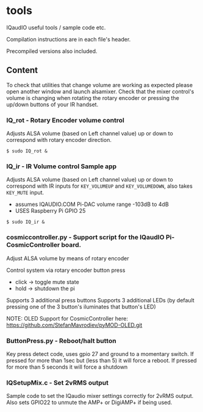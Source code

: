 tools
=====

IQaudIO useful tools / sample code etc.

Compilation instructions are in each file's header.

Precompiled versions also included.

## Content

To check that utilities that change volume are working as expected please open another window and launch alsamixer. Check that the mixer control's volume is changing when rotating the rotary encoder or pressing the up/down buttons of your IR handset.

### IQ_rot - Rotary Encoder volume control

Adjusts ALSA volume (based on Left channel value) up or down to correspond with rotary encoder direction.

```
$ sudo IQ_rot &
```

### IQ_ir - IR Volume control Sample app

Adjusts ALSA volume (based on Left channel value) up or down to correspond with IR inputs for `KEY_VOLUMEUP` and `KEY_VOLUMEDOWN`, also takes `KEY_MUTE` input.
- assumes IQAUDIO.COM Pi-DAC volume range -103dB to 4dB
- USES Raspberry Pi GPIO 25

```
$ sudo IQ_ir &
```

### cosmiccontroller.py - Support script for the IQaudIO Pi-CosmicController board.

Adjust ALSA volume by means of rotary encoder

Control system via rotary encoder button press
- click -> toggle mute state
- hold  -> shutdown the pi

Supports 3 additional press buttons
Supports 3 additional LEDs (by default pressing one of the 3 button's iluminates that button's LED)

NOTE: OLED Support for CosmicController here: https://github.com/StefanMavrodiev/pyMOD-OLED.git


### ButtonPress.py - Reboot/halt button

Key press detect code, uses gpio 27 and ground to a momentary switch. If pressed for more than 1sec but (less than 5) it will force a reboot.
If pressed for more than 5 seconds it will force a shutdown

### IQSetupMix.c - Set 2vRMS output

Sample code to set the IQaudio mixer settings correctly for 2vRMS output.
Also sets GPIO22 to unmute the AMP+ or DigiAMP+ if being used.

